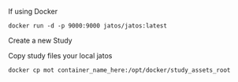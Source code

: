 If using Docker

```
docker run -d -p 9000:9000 jatos/jatos:latest
```

Create a new Study

Copy study files your local jatos

```
docker cp mot container_name_here:/opt/docker/study_assets_root
```
